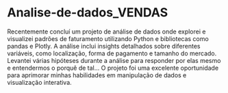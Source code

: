 # Analise-de-dados_VENDAS
Recentemente concluí um projeto de análise de dados onde explorei e visualizei padrões de faturamento utilizando Python e bibliotecas como pandas e Plotly. A análise inclui insights detalhados sobre diferentes variáveis, como localização, forma de pagamento e tamanho do mercado. Levantei várias hipóteses durante a análise para responder por elas mesmo e entendermos o porquê de tal... O projeto foi uma excelente oportunidade para aprimorar minhas habilidades em manipulação de dados e visualização interativa.
